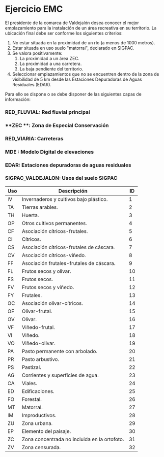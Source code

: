 # Ejercicio EMC

El presidente de la comarca de Valdejalón desea conocer el mejor emplazamiento para la instalación de un área recreativa en su territorio. La ubicación final debe ser conforme los siguientes criterios:

1. No estar situada en la proximidad de un río (a menos de 1000 metros).  
2. Estar situada en uso suelo "matorral", declarado en SIGPAC.  
3. Se valora positivamente:
    1. La proximidad a un área ZEC. 
    2. La proximidad a una carretera.  
    3. La baja pendiente del territorio.  
6. Seleccionar emplazamientos que no se encuentren dentro de la zona de visibilidad de 5 km desde las Estaciones Depuradoras de Aguas Residuales (EDAR).

Para ello se dispone o se debe disponer de las siguientes capas de información:

### **RED_FLUVIAL**: Red fluvial principal
### **ZEC **: Zona de Especial Conservación
### **RED_VIARIA**: Carreteras
### **MDE** : Modelo Digital de elevaciones
### **EDAR**: Estaciones depuradoras de aguas residuales
### **SIGPAC_VALDEJALON**: Usos del suelo SIGPAC

| Uso | Descripción                                      | ID |
|-----|--------------------------------------------------|----|
| IV  | Invernaderos y cultivos bajo plástico.           | 1  |
| TA  | Tierras arables.                                 | 2  |
| TH  | Huerta.                                          | 3  |
| OP  | Otros cultivos permanentes.                      | 4  |
| CF  | Asociación cítricos-frutales.                    | 5  |
| CI  | Cítricos.                                        | 6  |
| CS  | Asociación cítricos-frutales de cáscara.         | 7  |
| CV  | Asociación cítricos-viñedo.                      | 8  |
| FF  | Asociación frutales-frutales de cáscara.         | 9  |
| FL  | Frutos secos y olivar.                           | 10 |
| FS  | Frutos secos.                                    | 11 |
| FV  | Frutos secos y viñedo.                           | 12 |
| FY  | Frutales.                                        | 13 |
| OC  | Asociación olivar-cítricos.                      | 14 |
| OF  | Olivar-frutal.                                   | 15 |
| OV  | Olivar.                                          | 16 |
| VF  | Viñedo-frutal.                                   | 17 |
| VI  | Viñedo.                                          | 18 |
| VO  | Viñedo-olivar.                                   | 19 |
| PA  | Pasto permanente con arbolado.                   | 20 |
| PR  | Pasto arbustivo.                                 | 21 |
| PS  | Pastizal.                                        | 22 |
| AG  | Corrientes y superficies de agua.                | 23 |
| CA  | Viales.                                          | 24 |
| ED  | Edificaciones.                                   | 25 |
| FO  | Forestal.                                        | 26 |
| MT  | Matorral.                                        | 27 |
| IM  | Improductivos.                                   | 28 |
| ZU  | Zona urbana.                                     | 29 |
| EP  | Elemento del paisaje.                            | 30 |
| ZC  | Zona concentrada no incluida en la ortofoto.     | 31 |
| ZV  | Zona censurada.                                  | 32 |
